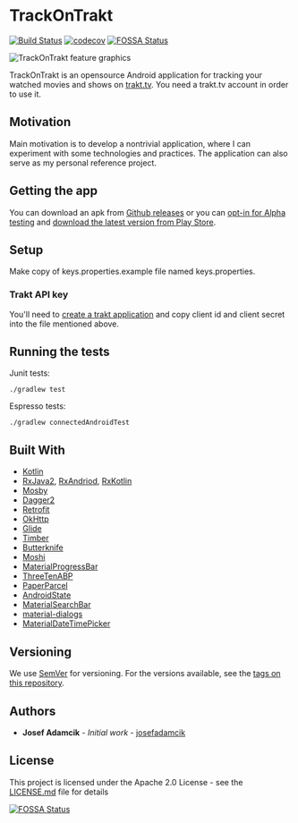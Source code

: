 # TrackOnTrakt
[![Build Status](https://travis-ci.org/josefadamcik/TrackOnTrakt.svg?branch=master)](https://travis-ci.org/josefadamcik/TrackOnTrakt)
[![codecov](https://codecov.io/gh/josefadamcik/TrackOnTrakt/branch/master/graph/badge.svg)](https://codecov.io/gh/josefadamcik/TrackOnTrakt)
[![FOSSA Status](https://app.fossa.io/api/projects/git%2Bgithub.com%2Fjosefadamcik%2FTrackOnTrakt.svg?type=shield)](https://app.fossa.io/projects/git%2Bgithub.com%2Fjosefadamcik%2FTrackOnTrakt?ref=badge_shield)



![TrackOnTrakt feature graphics](https://github.com/josefadamcik/TrackOnTrakt/raw/master/feature_graphics.png)

TrackOnTrakt is an opensource Android application for tracking your watched movies and shows on  [trakt.tv](https://trakt.tv). You need a trakt.tv account in order to use it.



## Motivation

Main motivation is to develop a nontrivial application, where I can experiment with some technologies 
and practices. The application can also serve as my personal reference project. 


## Getting the app

You can download an apk from [Github releases](https://github.com/josefadamcik/TrackOnTrakt/releases) or you can [opt-in for Alpha testing](https://play.google.com/apps/testing/cz.josefadamcik.trackontrakt) and [download the latest version from Play Store](https://play.google.com/store/apps/details?id=cz.josefadamcik.trackontrakt).

## Setup

Make copy of keys.properties.example file named keys.properties.
 
### Trakt API key

You'll need to [create a trakt application](https://trakt.tv/oauth/applications/new) and copy 
client id and client secret into the file mentioned above.


## Running the tests

Junit tests:

    ./gradlew test

Espresso tests:

    ./gradlew connectedAndroidTest

## Built With

* [Kotlin](https://kotlinlang.org/)
* [RxJava2](https://github.com/ReactiveX/RxJava), [RxAndriod](https://github.com/ReactiveX/RxAndroid), 
[RxKotlin](https://github.com/ReactiveX/RxKotlin)
* [Mosby](http://hannesdorfmann.com/mosby/)
* [Dagger2](https://google.github.io/dagger/)
* [Retrofit](https://square.github.io/retrofit/)
* [OkHttp](https://github.com/square/okhttp)
* [Glide](https://github.com/bumptech/glide)
* [Timber](https://github.com/JakeWharton/timber)
* [Butterknife](https://jakewharton.github.io/butterknife/)
* [Moshi](https://www.moshi.com/)
* [MaterialProgressBar](https://github.com/DreaminginCodeZH/MaterialProgressBar)
* [ThreeTenABP](https://github.com/JakeWharton/ThreeTenABP)
* [PaperParcel](https://grandstaish.github.io/paperparcel/)
* [AndroidState](https://github.com/evernote/android-state)
* [MaterialSearchBar](https://github.com/mancj/MaterialSearchBar)
* [material-dialogs](https://github.com/afollestad/material-dialogs)
* [MaterialDateTimePicker](https://github.com/wdullaer/MaterialDateTimePicker)


<!--
## Contributing

Please read [CONTRIBUTING.md](https://gist.github.com/PurpleBooth/b24679402957c63ec426) for details on our code of conduct, and the process for submitting pull requests to us.
-->

## Versioning

We use [SemVer](http://semver.org/) for versioning. For the versions available, see the 
[tags on this repository](https://github.com/josefadamcik/TrackOnTrakt/tags). 

## Authors

* **Josef Adamcik** - *Initial work* - [josefadamcik](https://josef-adamcik.cz/)

<!--
See also the list of [contributors](https://github.com/josefadamcik/TrackOnTrakt/contributors) who participated in this project.
-->

## License

This project is licensed under the Apache 2.0 License - see the [LICENSE.md](LICENSE.md) file for details




[![FOSSA Status](https://app.fossa.io/api/projects/git%2Bgithub.com%2Fjosefadamcik%2FTrackOnTrakt.svg?type=large)](https://app.fossa.io/projects/git%2Bgithub.com%2Fjosefadamcik%2FTrackOnTrakt?ref=badge_large)